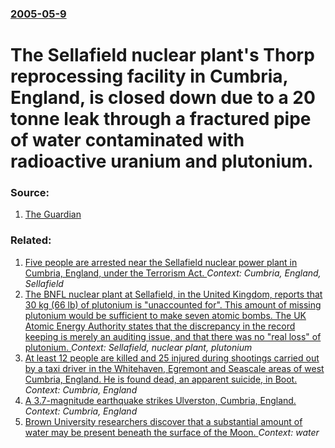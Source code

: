 ### [2005-05-9](/news/2005/05/9/index.md)

#  The Sellafield nuclear plant's Thorp reprocessing facility in Cumbria, England, is closed down due to a 20 tonne leak through a fractured pipe of water contaminated with radioactive uranium and plutonium. 




### Source:

1. [The Guardian](http://www.guardian.co.uk/nuclear/article/0,2763,1479527,00.html)

### Related:

1. [Five people are arrested near the Sellafield nuclear power plant in Cumbria, England, under the Terrorism Act. ](/news/2011/05/3/five-people-are-arrested-near-the-sellafield-nuclear-power-plant-in-cumbria-england-under-the-terrorism-act.md) _Context: Cumbria, England, Sellafield_
2. [ The BNFL nuclear plant at Sellafield, in the United Kingdom, reports that 30 kg (66 lb) of plutonium is "unaccounted for". This amount of missing plutonium would be sufficient to make seven atomic bombs. The UK Atomic Energy Authority states that the discrepancy in the record keeping is merely an auditing issue, and that there was no "real loss" of plutonium. ](/news/2005/02/17/the-bnfl-nuclear-plant-at-sellafield-in-the-united-kingdom-reports-that-30-kg-66-lb-of-plutonium-is-unaccounted-for-this-amount-of-m.md) _Context: Sellafield, nuclear plant, plutonium_
3. [At least 12 people are killed and 25 injured during shootings carried out by a taxi driver in the Whitehaven, Egremont and Seascale areas of west Cumbria, England. He is found dead, an apparent suicide, in Boot. ](/news/2010/06/2/at-least-12-people-are-killed-and-25-injured-during-shootings-carried-out-by-a-taxi-driver-in-the-whitehaven-egremont-and-seascale-areas-of.md) _Context: Cumbria, England_
4. [ A 3.7-magnitude earthquake strikes Ulverston, Cumbria, England. ](/news/2009/04/28/a-3-7-magnitude-earthquake-strikes-ulverston-cumbria-england.md) _Context: Cumbria, England_
5. [Brown University researchers discover that a substantial amount of water may be present beneath the surface of the Moon. ](/news/2017/07/24/brown-university-researchers-discover-that-a-substantial-amount-of-water-may-be-present-beneath-the-surface-of-the-moon.md) _Context: water_
